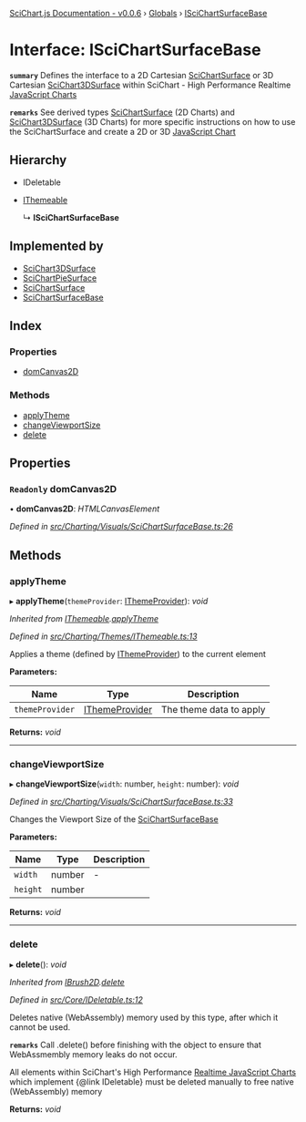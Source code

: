 [SciChart.js Documentation - v0.0.6](../README.md) › [Globals](../globals.md) › [ISciChartSurfaceBase](iscichartsurfacebase.md)

# Interface: ISciChartSurfaceBase

**`summary`** Defines the interface to a 2D Cartesian [SciChartSurface](../classes/scichartsurface.md) or 3D Cartesian [SciChart3DSurface](../classes/scichart3dsurface.md) within SciChart -
High Performance Realtime [JavaScript Charts](https://www.scichart.com/javascript-chart-features)

**`remarks`** 
See derived types [SciChartSurface](../classes/scichartsurface.md) (2D Charts) and [SciChart3DSurface](../classes/scichart3dsurface.md) (3D Charts) for more specific instructions on how
to use the SciChartSurface and create a 2D or 3D [JavaScript Chart](https://www.scichart.com/javascript-chart-features)

## Hierarchy

* IDeletable

* [IThemeable](ithemeable.md)

  ↳ **ISciChartSurfaceBase**

## Implemented by

* [SciChart3DSurface](../classes/scichart3dsurface.md)
* [SciChartPieSurface](../classes/scichartpiesurface.md)
* [SciChartSurface](../classes/scichartsurface.md)
* [SciChartSurfaceBase](../classes/scichartsurfacebase.md)

## Index

### Properties

* [domCanvas2D](iscichartsurfacebase.md#readonly-domcanvas2d)

### Methods

* [applyTheme](iscichartsurfacebase.md#applytheme)
* [changeViewportSize](iscichartsurfacebase.md#changeviewportsize)
* [delete](iscichartsurfacebase.md#delete)

## Properties

### `Readonly` domCanvas2D

• **domCanvas2D**: *HTMLCanvasElement*

*Defined in [src/Charting/Visuals/SciChartSurfaceBase.ts:26](https://github.com/ABTSoftware/SciChart.Dev/blob/272ab7fc7f/Web/src/SciChart/src/Charting/Visuals/SciChartSurfaceBase.ts#L26)*

## Methods

###  applyTheme

▸ **applyTheme**(`themeProvider`: [IThemeProvider](ithemeprovider.md)): *void*

*Inherited from [IThemeable](ithemeable.md).[applyTheme](ithemeable.md#applytheme)*

*Defined in [src/Charting/Themes/IThemeable.ts:13](https://github.com/ABTSoftware/SciChart.Dev/blob/272ab7fc7f/Web/src/SciChart/src/Charting/Themes/IThemeable.ts#L13)*

Applies a theme (defined by [IThemeProvider](ithemeprovider.md)) to the current element

**Parameters:**

Name | Type | Description |
------ | ------ | ------ |
`themeProvider` | [IThemeProvider](ithemeprovider.md) | The theme data to apply  |

**Returns:** *void*

___

###  changeViewportSize

▸ **changeViewportSize**(`width`: number, `height`: number): *void*

*Defined in [src/Charting/Visuals/SciChartSurfaceBase.ts:33](https://github.com/ABTSoftware/SciChart.Dev/blob/272ab7fc7f/Web/src/SciChart/src/Charting/Visuals/SciChartSurfaceBase.ts#L33)*

Changes the Viewport Size of the [SciChartSurfaceBase](../classes/scichartsurfacebase.md)

**Parameters:**

Name | Type | Description |
------ | ------ | ------ |
`width` | number | - |
`height` | number |   |

**Returns:** *void*

___

###  delete

▸ **delete**(): *void*

*Inherited from [IBrush2D](ibrush2d.md).[delete](ibrush2d.md#delete)*

*Defined in [src/Core/IDeletable.ts:12](https://github.com/ABTSoftware/SciChart.Dev/blob/272ab7fc7f/Web/src/SciChart/src/Core/IDeletable.ts#L12)*

Deletes native (WebAssembly) memory used by this type, after which it cannot be used.

**`remarks`** 
Call .delete() before finishing with the object to ensure that WebAssmembly memory leaks do
not occur.

All elements within SciChart's High Performance
[Realtime JavaScript Charts](https://www.scichart.com/javascript-chart-features) which implement
{@link IDeletable} must be deleted manually to free native (WebAssembly) memory

**Returns:** *void*
